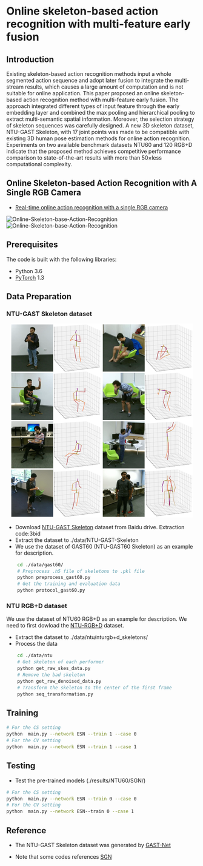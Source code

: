 # Online skeleton-based action recognition with multi-feature early fusion

## Introduction
Existing skeleton-based action recognition methods input a whole segmented action sequence and adopt later fusion
to integrate the multi-stream results, which causes a large amount of computation and is not suitable for online application. This
paper proposed an online skeleton-based action recognition method with multi-feature early fusion. The approach integrated
different types of input feature through the early embedding layer and combined the max pooling and hierarchical pooling to
extract multi-semantic spatial information. Moreover, the selection strategy of skeleton sequences was carefully designed. A
new 3D skeleton dataset, NTU-GAST Skeleton, with 17 joint points was made to be compatible with existing 3D human pose
estimation methods for online action recognition. Experiments on two available benchmark datasets NTU60 and 120 RGB+D
indicate that the proposed method achieves competitive performance comparison to state-of-the-art results with more than
50×less computational complexity.

## Online Skeleton-based Action Recognition with A Single RGB Camera
- [Real-time online action recognition with a single RGB camera](https://www.bilibili.com/video/BV1e54y1i7iT/?spm_id_from=333.788.videocard.0)

![Online-Skeleton-base-Action-Recognition](./images/online_act_recog_one.gif)
![Online-Skeleton-base-Action-Recognition](./images/online_act_recog_two.gif)

## Prerequisites
The code is built with the following libraries:
- Python 3.6
- [PyTorch](https://pytorch.org/) 1.3

## Data Preparation

### NTU-GAST Skeleton dataset
<div align=center>
<img src="./images/ntu-gast-skeleton.png" style="zoom:80%" alt="Samples of NTU-GAST Skeleton dataset"/>
</div>

- Download [NTU-GAST Skeleton](https://pan.baidu.com/s/1l-xAiTJq-9mOQpwf59naEA) dataset from Baidu drive. Extraction code:3bid
- Extract the dataset to ./data/NTU-GAST-Skeleton
- We use the dataset of GAST60 (NTU-GAST60 Skeleton) as an example for description.
```bash
    cd ./data/gast60/
    # Preprocess .h5 file of skeletons to .pkl file
    python preprocess_gast60.py
    # Get the training and evaluation data
    python protocol_gast60.py
```


### NTU RGB+D dataset

We use the dataset of NTU60 RGB+D as an example for description. We need to first dowload the [NTU-RGB+D](https://github.com/shahroudy/NTURGB-D) dataset.

- Extract the dataset to ./data/ntu/nturgb+d_skeletons/
- Process the data
```bash
    cd ./data/ntu
    # Get skeleton of each performer
    python get_raw_skes_data.py
    # Remove the bad skeleton 
    python get_raw_denoised_data.py
    # Transform the skeleton to the center of the first frame
    python seq_transformation.py
```


## Training

```bash
# For the CS setting
python  main.py --network ESN --train 1 --case 0
# For the CV setting
python  main.py --network ESN --train 1 --case 1
```

## Testing

- Test the pre-trained models (./results/NTU60/SGN/)
```bash
# For the CS setting
python  main.py --network ESN --train 0 --case 0
# For the CV setting
python  main.py --network ESN--train 0 --case 1
```

## Reference
- The NTU-GAST Skeleton dataset was generated by [GAST-Net](https://github.com/fabro66/GAST-Net-3DPoseEstimation) 

- Note that some codes references [SGN](https://github.com/microsoft/SGN) 